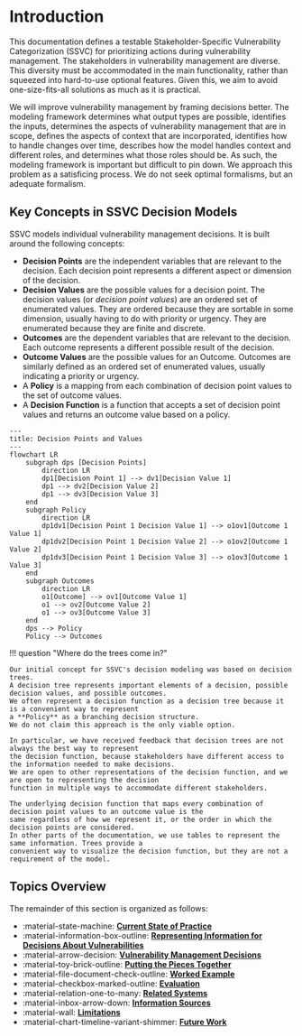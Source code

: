 # Introduction

This documentation defines a testable Stakeholder-Specific Vulnerability Categorization (SSVC) for prioritizing actions during vulnerability management.
The stakeholders in vulnerability management are diverse.
This diversity must be accommodated in the main functionality, rather than squeezed into hard-to-use optional features.
Given this, we aim to avoid one-size-fits-all solutions as much as it is practical.

We will improve vulnerability management by framing decisions better.
The modeling framework determines what output types are possible, identifies the inputs, determines the aspects of vulnerability management that are in scope, defines the aspects of context that are incorporated, identifies how to handle changes over time, describes how the model handles context and different roles, and determines what those roles should be.
As such, the modeling framework is important but difficult to pin down.
We approach this problem as a satisficing process.
We do not seek optimal formalisms, but an adequate formalism.


## Key Concepts in SSVC Decision Models

SSVC models individual vulnerability management decisions. It is built around the following concepts:

- **Decision Points** are the independent variables that are relevant to the decision.
  Each decision point represents a different aspect or dimension of the decision.
- **Decision Values** are the possible values for a decision point. The decision values (or *decision point values*)
  are an ordered set of enumerated values. They are ordered because they are sortable in some dimension, usually
  having to do with priority or urgency. They are enumerated because they are finite and discrete.
- **Outcomes** are the dependent variables that are relevant to the decision. Each outcome represents a different
  possible result of the decision. 
- **Outcome Values** are the possible values for an Outcome. Outcomes are similarly defined as an ordered set of 
  enumerated values, usually indicating a priority or urgency.
- A **Policy** is a mapping from each combination of decision point values to the set of outcome values.
- A **Decision Function** is a function that accepts a set of decision point values and returns an outcome value based
  on a policy.


```mermaid
---
title: Decision Points and Values
---
flowchart LR
    subgraph dps [Decision Points]
        direction LR
        dp1[Decision Point 1] --> dv1[Decision Value 1]
        dp1 --> dv2[Decision Value 2]
        dp1 --> dv3[Decision Value 3]
    end
    subgraph Policy
        direction LR
        dp1dv1[Decision Point 1 Decision Value 1] --> o1ov1[Outcome 1 Value 1]
        dp1dv2[Decision Point 1 Decision Value 2] --> o1ov2[Outcome 1 Value 2]
        dp1dv3[Decision Point 1 Decision Value 3] --> o1ov3[Outcome 1 Value 3]
    end
    subgraph Outcomes
        direction LR
        o1[Outcome] --> ov1[Outcome Value 1]
        o1 --> ov2[Outcome Value 2]
        o1 --> ov3[Outcome Value 3]
    end
    dps --> Policy
    Policy --> Outcomes
```


!!! question "Where do the trees come in?"

    Our initial concept for SSVC's decision modeling was based on decision trees.
    A decision tree represents important elements of a decision, possible decision values, and possible outcomes.
    We often represent a decision function as a decision tree because it is a convenient way to represent
    a **Policy** as a branching decision structure.    
    We do not claim this approach is the only viable option.

    In particular, we have received feedback that decision trees are not always the best way to represent
    the decision function, because stakeholders have different access to the information needed to make decisions.
    We are open to other representations of the decision function, and we are open to representing the decision
    function in multiple ways to accommodate different stakeholders.

    The underlying decision function that maps every combination of decision point values to an outcome value is the
    same regardless of how we represent it, or the order in which the decision points are considered.
    In other parts of the documentation, we use tables to represent the same information. Trees provide a
    convenient way to visualize the decision function, but they are not a requirement of the model.

## Topics Overview
 
The remainder of this section is organized as follows:

<div class="grid cards" markdown>

- :material-state-machine: [**Current State of Practice**](state_of_practice.md)
- :material-information-box-outline: [**Representing Information for Decisions About Vulnerabilities**](representing_information.md)
- :material-arrow-decision: [**Vulnerability Management Decisions**](vulnerability_management_decisions.md)
- :material-toy-brick-outline: [**Putting the Pieces Together**](decision_points_as_bricks.md)
- :material-file-document-check-outline: [**Worked Example**](worked_example.md)
- :material-checkbox-marked-outline: [**Evaluation**](evaluation_of_draft_trees.md)
- :material-relation-one-to-many: [**Related Systems**](related_systems.md)
- :material-inbox-arrow-down: [**Information Sources**](information_sources.md)
- :material-wall: [**Limitations**](limitations.md)
- :material-chart-timeline-variant-shimmer: [**Future Work**](future_work.md)

</div>
